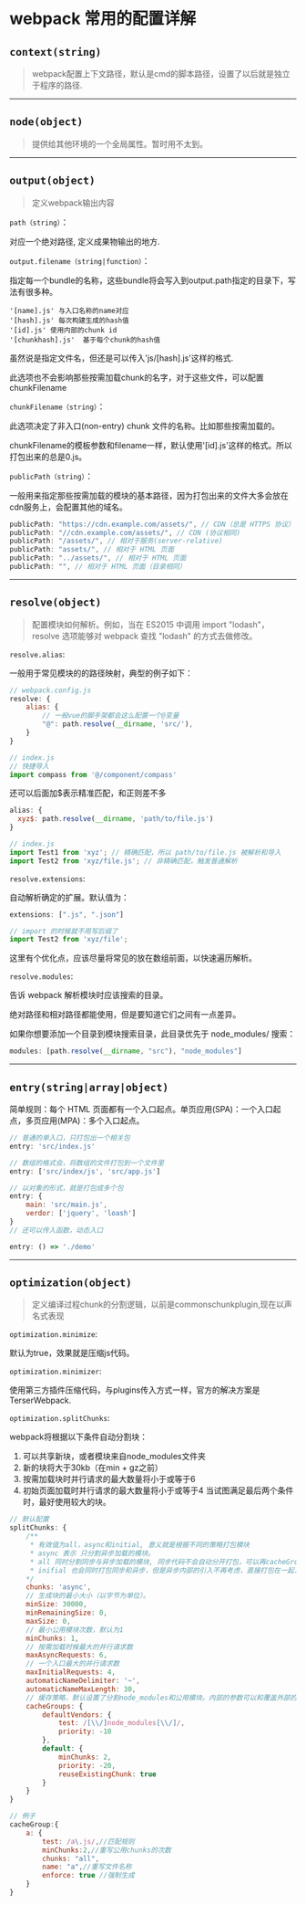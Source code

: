 # webpack 常用的配置详解

## `context(string)`

>webpack配置上下文路径，默认是cmd的脚本路径，设置了以后就是独立于程序的路径.
___
## `node(object)`

>提供给其他环境的一个全局属性。暂时用不太到。
___
## `output(object)`

>定义webpack输出内容

`path（string）`：

对应一个绝对路径, 定义成果物输出的地方.

`output.filename（string|function）`：

指定每一个bundle的名称，这些bundle将会写入到output.path指定的目录下，写法有很多种。

    '[name].js' 与入口名称的name对应
    '[hash].js' 每次构建生成的hash值
    '[id].js' 使用内部的chunk id
    '[chunkhash].js'  基于每个chunk的hash值

虽然说是指定文件名，但还是可以传入'js/[hash].js'这样的格式.

此选项也不会影响那些按需加载chunk的名字，对于这些文件，可以配置chunkFilename

`chunkFilename（string）`：

此选项决定了非入口(non-entry) chunk 文件的名称。比如那些按需加载的。

chunkFilename的模板参数和filename一样，默认使用'[id].js'这样的格式。所以打包出来的总是0.js。

`publicPath（string）`：

一般用来指定那些按需加载的模块的基本路径，因为打包出来的文件大多会放在cdn服务上，会配置其他的域名。

``` js
publicPath: "https://cdn.example.com/assets/", // CDN（总是 HTTPS 协议）
publicPath: "//cdn.example.com/assets/", // CDN (协议相同)
publicPath: "/assets/", // 相对于服务(server-relative)
publicPath: "assets/", // 相对于 HTML 页面
publicPath: "../assets/", // 相对于 HTML 页面
publicPath: "", // 相对于 HTML 页面（目录相同）
```
---
## `resolve(object)`

>配置模块如何解析。例如，当在 ES2015 中调用 import "lodash"，resolve 选项能够对 webpack 查找 "lodash" 的方式去做修改。

`resolve.alias`:

一般用于常见模块的的路径映射，典型的例子如下：
``` js
// webpack.config.js
resolve: {
    alias: {
        // 一般vue的脚手架都会这么配置一个@变量
        "@": path.resolve(__dirname, 'src/'),
    }
}

// index.js
// 快捷导入
import compass from '@/component/compass'
```

还可以后面加$表示精准匹配，和正则差不多

``` js
alias: {
  xyz$: path.resolve(__dirname, 'path/to/file.js')
}

// index.js
import Test1 from 'xyz'; // 精确匹配，所以 path/to/file.js 被解析和导入
import Test2 from 'xyz/file.js'; // 非精确匹配，触发普通解析
```

`resolve.extensions`: 

自动解析确定的扩展。默认值为：
``` js
extensions: [".js", ".json"]

// import 的时候就不用写后缀了
import Test2 from 'xyz/file';
```

这里有个优化点，应该尽量将常见的放在数组前面，以快速遍历解析。

`resolve.modules`:

告诉 webpack 解析模块时应该搜索的目录。

绝对路径和相对路径都能使用，但是要知道它们之间有一点差异。

如果你想要添加一个目录到模块搜索目录，此目录优先于 node_modules/ 搜索：

``` js
modules: [path.resolve(__dirname, "src"), "node_modules"]
``` 
___

## `entry(string|array|object)`

简单规则：每个 HTML 页面都有一个入口起点。单页应用(SPA)：一个入口起点，多页应用(MPA)：多个入口起点。

``` js
// 普通的单入口，只打包出一个相关包
entry: 'src/index.js'

// 数组的格式会，将数组的文件打包到一个文件里
entry: ['src/index/js', 'src/app.js']

// 以对象的形式，就是打包成多个包
entry: {
    main: 'src/main.js',
    verdor: ['jquery', 'loash']
}
// 还可以传入函数，动态入口

entry: () => './demo'
```
---
## `optimization(object)`

> 定义编译过程chunk的分割逻辑，以前是commonschunkplugin,现在以声名式表现

`optimization.minimize`: 

默认为true，效果就是压缩js代码。

`optimization.minimizer`: 

使用第三方插件压缩代码，与plugins传入方式一样，官方的解决方案是TerserWebpack.

`optimization.splitChunks`: 

webpack将根据以下条件自动分割块：

1. 可以共享新块，或者模块来自node_modules文件夹
2. 新的块将大于30kb（在min + gz之前）
3. 按需加载块时并行请求的最大数量将小于或等于6
4. 初始页面加载时并行请求的最大数量将小于或等于4
当试图满足最后两个条件时，最好使用较大的块。

``` js
// 默认配置
splitChunks: {
    /**
     * 有效值为all，async和initial, 意义就是根据不同的策略打包模块
     * async 表示 只分割异步加载的模块。
     * all 同时分割同步与异步加载的模块, 同步代码不会自动分开打包，可以再cacheGroups里指定。
     * inifial 也会同时打包同步和异步，但是异步内部的引入不再考虑，直接打包在一起.
    */
    chunks: 'async',
    // 生成块的最小大小（以字节为单位）。
    minSize: 30000,
    minRemainingSize: 0,
    maxSize: 0,
    // 最小公用模块次数，默认为1
    minChunks: 1,
    // 按需加载时候最大的并行请求数
    maxAsyncRequests: 6,
    // 一个入口最大的并行请求数
    maxInitialRequests: 4,
    automaticNameDelimiter: '~',
    automaticNameMaxLength: 30,
    // 缓存策略，默认设置了分割node_modules和公用模块。内部的参数可以和覆盖外部的参数。
    cacheGroups: {
        defaultVendors: {
            test: /[\\/]node_modules[\\/]/,
            priority: -10
        },
        default: {
            minChunks: 2,
            priority: -20,
            reuseExistingChunk: true
        }
    }
}

// 例子
cacheGroup:{
    a: {
        test: /a\.js/,//匹配规则
        minChunks:2,//重写公用chunks的次数
        chunks: "all",
        name: "a",//重写文件名称
        enforce: true //强制生成
    }
}
```